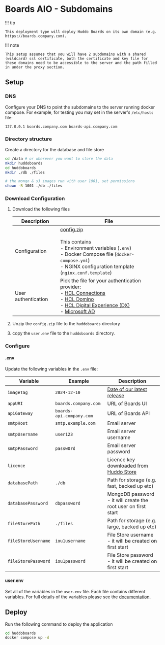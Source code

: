 # Boards AIO - Subdomains

!!! tip

    This deployment type will deploy Huddo Boards on its own domain (e.g. https://boards.company.com).

!!! note

    This setup assumes that you will have 2 subdomains with a shared (wildcard) ssl certificate, both the certificate and key file for these domains need to be accessible to the server and the path filled in under the proxy section.

## Setup

### DNS

Configure your DNS to point the subdomains to the server running docker compose. For example, for testing you may set in the server's `/etc/hosts` file:

```
127.0.0.1 boards.company.com boards-api.company.com
```

### Directory structure

Create a directory for the database and file store

```bash
cd /data # or wherever you want to store the data
mkdir huddoboards
cd huddoboards
mkdir ./db ./files

# the mongo & s3 images run with user 1001, set permissions
chown -R 1001 ./db ./files
```

### Download Configuration

1.  Download the following files

    | Description         | File                                                                                                                                                                                                                                                   |
    | ------------------- | ------------------------------------------------------------------------------------------------------------------------------------------------------------------------------------------------------------------------------------------------------ |
    | Configuration       | [config.zip](./config.zip)</br></br>This contains</br>- Environment variables (`.env`)</br>- Docker Compose file (`docker-compose.yml`)</br>- NGINX configuration template (`nginx.conf.template`)                                                     |
    | User authentication | Pick the file for your authentication provider:</br>- [HCL Connections](../auth/connections/user.env)</br>- [HCL Domino](../auth/domino/user.env)</br>- [HCL Digital Experience (DX)](../auth/dx/user.env)</br>- [Microsoft AD](../auth/msad/user.env) |

1.  Unzip the `config.zip` file to the `huddoboards` directory
1.  copy the `user.env` file to the `huddoboards` directory.

### Configure

#### .env

Update the following variables in the `.env` file:

| Variable            | Example                  | Description                                                     |
| ------------------- | ------------------------ | --------------------------------------------------------------- |
| `imageTag`          | `2024-12-10`             | [Date of our latest release](../../releases.md)                 |
| `appURI`            | `boards.company.com`     | URL of Boards UI                                                |
| `apiGateway`        | `boards-api.company.com` | URL of Boards API                                               |
| `smtpHost`          | `smtp.example.com`       | Email server                                                    |
| `smtpUsername`      | `user123`                | Email server username                                           |
| `smtpPassword`      | `passw0rd`               | Email server password                                           |
| `licence`           |                          | Licence key downloaded from [Huddo Store](../../store/index.md) |
| `databasePath`      | `./db`                   | Path for storage (e.g. fast, backed up etc)                     |
| `databasePassword`  | `dbpassword`             | MongoDB password - it will create the root user on first start  |
| `fileStorePath`     | `./files`                | Path for storage (e.g. large, backed up etc)                    |
| `fileStoreUsername` | `iou1username`           | File Store username - it will be created on first start         |
| `fileStorePassword` | `iou1password`           | File Store password - it will be created on first start         |

#### user.env

Set all of the variables in the `user.env` file. Each file contains different variables. For full details of the variables please see the [documentation](../../env/common.md#provider-specific-options).

## Deploy

Run the following command to deploy the application

```bash
cd huddoboards
docker compose up -d
```
